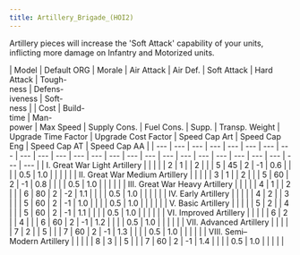 ```yaml
---
title: Artillery_Brigade_(HOI2)
---
```

 Artillery pieces will increase the 'Soft Attack' capability of your units, inflicting more damage on Infantry and Motorized units.

| Model | Default ORG | Morale | Air Attack | Air Def. | Soft Attack | Hard Attack | Tough-  
ness | Defens-  
iveness | Soft-  
ness |  | Cost | Build-  
time | Man-  
power | Max Speed | Supply Cons. | Fuel Cons. | Supp. | Transp. Weight | Upgrade Time Factor | Upgrade Cost Factor | Speed Cap Art | Speed Cap Eng | Speed Cap AT | Speed Cap AA |
| --- | --- | --- | --- | --- | --- | --- | --- | --- | --- | --- | --- | --- | --- | --- | --- | --- | --- | --- | --- | --- | --- | --- | --- | --- |
| I. Great War Light Artillery |  |  |  |  | 2 | 1 |  | 2 |  |  | 5 | 45 | 2 | \-1 | 0.6 |  |  |  | 0.5 | 1.0 |  |  |  |  |
| II. Great War Medium Artillery |  |  |  |  | 3 | 1 |  | 2 |  |  | 5 | 60 | 2 | \-1 | 0.8 |  |  |  | 0.5 | 1.0 |  |  |  |  |
| III. Great War Heavy Artillery |  |  |  |  | 4 | 1 |  | 2 |  |  | 6 | 80 | 2 | \-2 | 1.1 |  |  |  | 0.5 | 1.0 |  |  |  |  |
| IV. Early Artillery |  |  |  |  | 4 | 2 |  | 3 |  |  | 5 | 60 | 2 | \-1 | 1.0 |  |  |  | 0.5 | 1.0 |  |  |  |  |
| V. Basic Artillery |  |  |  |  | 5 | 2 |  | 4 |  |  | 5 | 60 | 2 | \-1 | 1.1 |  |  |  | 0.5 | 1.0 |  |  |  |  |
| VI. Improved Artillery |  |  |  |  | 6 | 2 |  | 4 |  |  | 6 | 60 | 2 | \-1 | 1.2 |  |  |  | 0.5 | 1.0 |  |  |  |  |
| VII. Advanced Artillery |  |  |  |  | 7 | 2 |  | 5 |  |  | 7 | 60 | 2 | \-1 | 1.3 |  |  |  | 0.5 | 1.0 |  |  |  |  |
| VIII. Semi–Modern Artillery |  |  |  |  | 8 | 3 |  | 5 |  |  | 7 | 60 | 2 | \-1 | 1.4 |  |  |  | 0.5 | 1.0 |  |  |  |  |